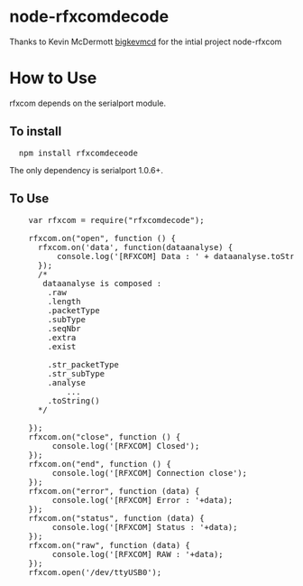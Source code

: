 node-rfxcomdecode
=================

Thanks to Kevin McDermott [bigkevmcd](https://github.com/bigkevmcd) for the intial project node-rfxcom

How to Use
==========

rfxcom depends on the serialport module.

To install
----------

<pre>
  npm install rfxcomdeceode
</pre>

The only dependency is serialport 1.0.6+.

To Use
------

<pre>
	var rfxcom = require("rfxcomdecode");
	
	rfxcom.on("open", function () {
	  rfxcom.on('data', function(dataanalyse) {
		  console.log('[RFXCOM] Data : ' + dataanalyse.toString());
	  });
	  /* 
	   dataanalyse is composed : 
		.raw       
		.length		
		.packetType
		.subType	 
		.seqNbr		
		.extra     
		.exist

		.str_packetType 
		.str_subType    
		.analyse
			...
		.toString()
	  */
	  
	});
	rfxcom.on("close", function () {
		 console.log('[RFXCOM] Closed');
	});
	rfxcom.on("end", function () {
		 console.log('[RFXCOM] Connection close');
	});	
	rfxcom.on("error", function (data) {
		 console.log('[RFXCOM] Error : '+data);
	});
	rfxcom.on("status", function (data) {
		 console.log('[RFXCOM] Status : '+data);
	});
	rfxcom.on("raw", function (data) {
		 console.log('[RFXCOM] RAW : '+data);
	});	
	rfxcom.open('/dev/ttyUSB0');
</pre>

